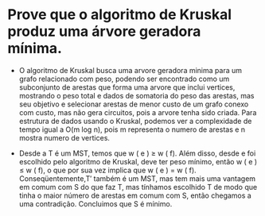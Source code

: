 # Prove que o algoritmo de Kruskal produz uma árvore geradora mínima.

- O algoritmo de Kruskal busca uma arvore geradora minima para um grafo relacionado com peso, podendo ser encontrado 
como um subconjunto de arestas que forma uma arvore que inclui vertices, mostrando o peso total e dados de somatoria 
do peso das arestas, mas seu objetivo e selecionar arestas de menor custo de um grafo conexo com custo, mas não gera 
circuitos, pois a arvore tenha sido criada. Para estrutura de dados usando o Kruskal, podemos ver a complexidade de 
tempo igual a O(m log n), pois m representa o numero de arestas e n mostra numero de vertices.

- Desde a T é um MST, temos que w ( e ) ≥ w ( f). Além disso, desde e foi escolhido pelo 
algoritmo de Kruskal, deve ter peso mínimo, então w ( e ) ≤ w ( f), o que por sua vez 
implica que w ( e ) = w ( f). Conseqüentemente,T′ também é um MST, mas tem mais uma 
vantagem em comum com S do que faz T, mas tínhamos escolhido T de modo que tinha o 
maior número de arestas em comum com S, então chegamos a uma contradição. Concluimos 
que S é mínimo.
